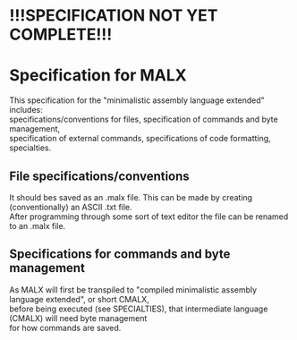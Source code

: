 # !!!SPECIFICATION NOT YET COMPLETE!!!
# Specification for MALX
This specification for the "minimalistic assembly language extended" includes:  
specifications/conventions for files, specification of commands and byte management,  
specification of external commands, specifications of code formatting, specialties.  
## File specifications/conventions  
It should bes saved as an .malx file. This can be made by creating (conventionally) an ASCII .txt file.  
After programming through some sort of text editor the file can be renamed to an .malx file.  
## Specifications for commands and byte management  
As MALX will first be transpiled to "compiled minimalistic assembly language extended", or short CMALX,  
before being executed (see SPECIALTIES), that intermediate language (CMALX) will need byte management  
for how commands are saved.
